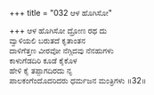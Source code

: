+++
title = "032 ಆಳ ಹೊಗಿಸೋ"

+++
ಆಳ ಹೊಗಿಸೋ ದ್ರೋಣ ರಥ ದು  
ವ್ವಾಳಿಯಲಿ ಬರುತದೆ ಕೃತಾಂತನ  
ದಾಳಿಗೆತ್ತಣ ವೀರವೋ ನೆಗ್ಗಿದವು ನೆನಹುಗಳು  
ಕಾಳುಗೆಡದಿರಿ ಕೂಡೆ ಕೈಕೊಳ  
ಹೇಳಿ ಕೈ ತಪ್ಪಾಗದಿರದು ನೃ  
ಪಾಲಕಂಗೆಂದೊದರಿದರು ಧರ್ಮಜನ ಮಂತ್ರಿಗಳು    ॥32॥